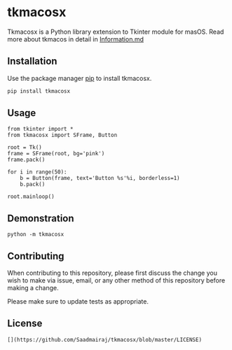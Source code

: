 # tkmacosx

Tkmacosx is a Python library extension to Tkinter module for masOS. Read more about tkmacos in detail in [Information.md]()

## Installation

Use the package manager [pip](https://pip.pypa.io/en/stable/) to install tkmacosx.

```bash
pip install tkmacosx
```

## Usage
```
from tkinter import *
from tkmacosx import SFrame, Button

root = Tk()
frame = SFrame(root, bg='pink')
frame.pack()

for i in range(50):
    b = Button(frame, text='Button %s'%i, borderless=1)
    b.pack()

root.mainloop()
```

## Demonstration

    python -m tkmacosx
    
    
## Contributing

When contributing to this repository, please first discuss the change you wish to make via issue, email, or any other method of this repository before making a change.

Please make sure to update tests as appropriate.

## License
    
    [](https://github.com/Saadmairaj/tkmacosx/blob/master/LICENSE)
